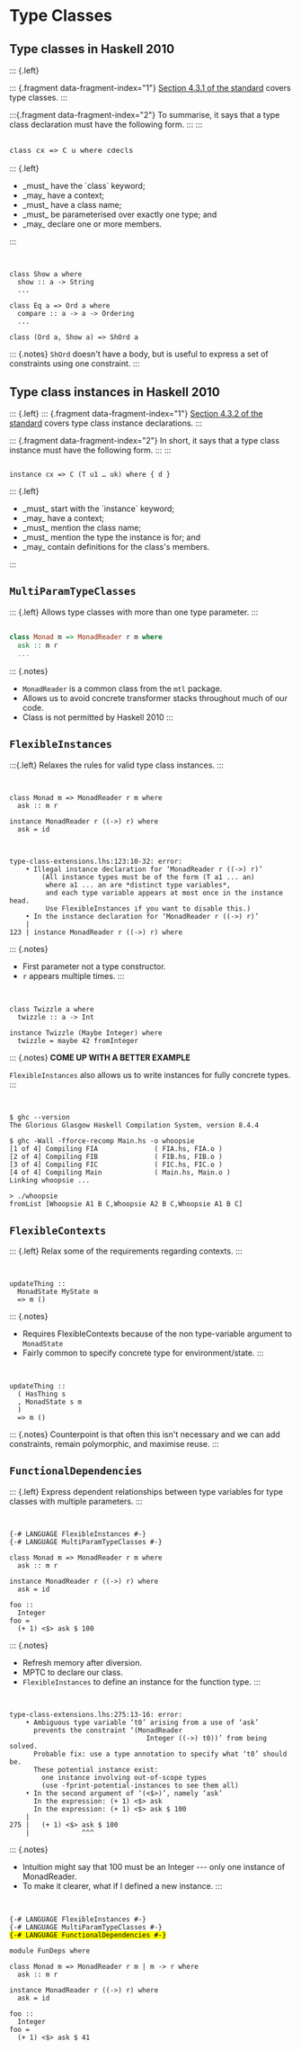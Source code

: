 # Type Classes

## Type classes in Haskell 2010

::: {.left}

::: {.fragment data-fragment-index="1"}
[Section 4.3.1 of the standard](https://www.haskell.org/onlinereport/haskell2010/haskellch4.html#x10-750004.3) covers type classes.
:::

:::{.fragment data-fragment-index="2"}
To summarise, it says that a type class declaration must have the following form.
:::
:::

<pre class="nohighlight fragment" style="font-size: 1.1em" data-fragment-index="3"><code data-trim data-noescape>
<span class="fragment highlight-current-green" data-fragment-index="4">class</span> <span class="fragment highlight-current-green" data-fragment-index="5">cx =></span> <span class="fragment highlight-current-green" data-fragment-index="6">C</span> <span class="fragment highlight-current-green" data-fragment-index="7">u</span> <span class="fragment highlight-current-green" data-fragment-index="8">where cdecls</span>
</code></pre>

::: {.left}
<ul>
<span class="fragment highlight-current-green" data-fragment-index="4"><span class="fragment" data-fragment-index="4"><li>_must_ have the `class` keyword;</li></span></span>
<span class="fragment highlight-current-green" data-fragment-index="5"><span class="fragment" data-fragment-index="5"><li>_may_ have a context;</li></span></span>
<span class="fragment highlight-current-green" data-fragment-index="6"><span class="fragment" data-fragment-index="6"><li>_must_ have a class name;</li></span></span>
<span class="fragment highlight-current-green" data-fragment-index="7"><span class="fragment" data-fragment-index="7"><li>_must_ be parameterised over exactly one type; and</li></span></span>
<span class="fragment highlight-current-green" data-fragment-index="8"><span class="fragment" data-fragment-index="8"><li>_may_ declare one or more members.</li></span></span>
</ul>
:::

##

<pre class="haskell"><code data-trim data-noescape>
<span class="fragment fade-semi-out" data-fragment-index="1">class Show a where
  show :: a -> String
  ...</span>

<span class="fragment fade-in-then-semi-out" data-fragment-index="1">class Eq a => Ord a where
  compare :: a -> a -> Ordering
  ...</span>

<span class="fragment fade-in-then-semi-out" data-fragment-index="2">class (Ord a, Show a) => ShOrd a</span>
</code></pre>

::: {.notes}
`ShOrd` doesn't have a body, but is useful to express a set of constraints using one constraint.
:::

## Type class instances in Haskell 2010

::: {.left}
::: {.fragment data-fragment-index="1"}
[Section 4.3.2 of the standard](https://www.haskell.org/onlinereport/haskell2010/haskellch4.html#x10-750004.3)
covers type class instance declarations.
:::

::: {.fragment data-fragment-index="2"}
In short, it says that a type class instance must have the following form.
:::
:::

<pre class="fragment no-highlight" style="font-size: 1em" data-fragment-index="3"><code data-trim data-noescape>
<span class="fragment highlight-current-green" data-fragment-index="4">instance</span> <span class="fragment highlight-current-green" data-fragment-index="5">cx =></span> <span class="fragment highlight-current-green" data-fragment-index="6">C</span> <span class="fragment highlight-current-green" data-fragment-index="7">(T u1 … uk)</span> <span class="fragment highlight-current-green" data-fragment-index="8">where { d }</span>
</code></pre>

::: {.left}
<ul>
<span class="fragment" data-fragment-index="4"><span class="fragment highlight-current-green" data-fragment-index="4"><li>_must_ start with the `instance` keyword;</li></span></span>
<span class="fragment" data-fragment-index="5"><span class="fragment highlight-current-green" data-fragment-index="5"><li>_may_ have a context;</li></span></span>
<span class="fragment" data-fragment-index="6"><span class="fragment highlight-current-green" data-fragment-index="6"><li>_must_ mention the class name;</li></span></span>
<span class="fragment" data-fragment-index="7"><span class="fragment highlight-current-green" data-fragment-index="7"><li>_must_ mention the type the instance is for; and</li></span></span>
<span class="fragment" data-fragment-index="8"><span class="fragment highlight-current-green" data-fragment-index="8"><li>_may_ contain definitions for the class's members.</li></span></span>
</ul>
:::

## `MultiParamTypeClasses`

::: {.left}
Allows type classes with more than one type parameter.
:::

##

```haskell
class Monad m => MonadReader r m where
  ask :: m r
  ...
```

::: {.notes}
- `MonadReader` is a common class from the `mtl` package.
- Allows us to avoid concrete transformer stacks throughout much of our code.
- Class is not permitted by Haskell 2010
:::

## `FlexibleInstances`

:::{.left}
Relaxes the rules for valid type class instances.
:::

##

<pre class="haskell"><code data-trim data-noescape>
class Monad m => MonadReader r m where
  ask :: m r

<span class="fragment">instance MonadReader r ((->) r) where
  ask = id
</code></pre>

##

<pre class="no-highlight"><code data-trim data-noescape>
<span class="fragment fade-semi-out" data-fragment-index="1">type-class-extensions.lhs:123:10-32: error:
    • Illegal instance declaration for ‘MonadReader r ((->) r)’</span>
        <span class="fragment highlight-current-green" data-fragment-index="1">(All instance types must be of the form (T a1 ... an)
         where a1 ... an are *distinct type variables*</span><span class="fragment fade-semi-out" data-fragment-index="1">,
         and </span><span class="fragment highlight-current-green" data-fragment-index="2">each type variable appears at most once in the instance head.</span>
         <span class="fragment highlight-current-green" data-fragment-index="3">Use FlexibleInstances if you want to disable this.</span><span class="fragment fade-semi-out" data-fragment-index="1">)
    • In the instance declaration for ‘MonadReader r ((->) r)’
    |
123 | instance MonadReader r ((->) r) where</span>
</code></pre>

::: {.notes}
- First parameter not a type constructor.
- `r` appears multiple times.
:::

##

<pre class="haskell"><code data-trim data-noescape>
class Twizzle a where
  twizzle :: a -> Int

instance Twizzle (Maybe Integer) where
  twizzle = maybe 42 fromInteger
</code></pre>

::: {.notes}
**COME UP WITH A BETTER EXAMPLE**

`FlexibleInstances` also allows us to write instances for fully concrete types.
:::

<!-- ## Not so benign -->

<!-- ::: {.notes} -->
<!-- - Seen some people claim that FlexibleInstances is benign. -->
<!-- - Often is, but it can bite you if you're not careful. -->
<!-- ::: -->

<!-- ## -->

<!-- <pre class="haskell"><code data-trim data-noescape> -->
<!-- module FIA where -->

<!-- data A = A1 | A2 deriving (Eq, Ord, Show) -->

<!-- data Whoopsie a b c = -->
<!--   Whoopsie a b c -->
<!--   deriving (Eq, Show) -->
<!-- </code></pre> -->

<!-- ## -->

<!-- <pre class="haskell"><code data-trim data-noescape> -->
<!-- {-# LANGUAGE FlexibleInstances #-} -->

<!-- <span class="fragment fade-in-then-semi-out" data-fragment-index="2">module FIB where -->

<!-- import Data.Set (Set, insert) -->
<!-- import FIA</span> -->

<!-- <span class="fragment fade-in-then-semi-out" data-fragment-index="3">data B = B deriving (Eq, Ord, Show)</span> -->

<!-- <span class="fragment fade-in-then-semi-out" data-fragment-index="4">instance Ord c => </span><span class="fragment" data-fragment-index="4">Ord (Whoopsie A B c)</span><span class="fragment fade-in-then-semi-out" data-fragment-index="4"> where -->
<!--   compare (Whoopsie a1 b1 c1) (Whoopsie a2 b2 c2) =</span> -->
<!--     <span class="fragment" data-fragment-index="4">compare a1 a2</span><span class="fragment fade-in-then-semi-out" data-fragment-index="4"> <> compare b1 b2 <> compare c1 c2</span><span class="fragment" data-fragment-index="5"></span> -->

<!-- <span class="fragment fade-in-then-semi-out" data-fragment-index="6">insB :: Ord c => Whoopsie A B c -> Set (Whoopsie A B c) -> Set (Whoopsie A B c) -->
<!-- insB = insert</span> -->
<!-- </code></pre> -->

<!-- ## -->

<!-- <pre class="haskell"><code data-trim data-noescape> -->
<!-- <span class="fragment fade-in-then-semi-out" data-fragment-index="1">{-# LANGUAGE FlexibleInstances #-} -->

<!-- module FIC where -->

<!-- import Data.Set (Set, insert) -->
<!-- import FIA -->

<!-- data C = C deriving (Eq, Ord, Show)</span> -->

<!-- <span class="fragment fade-in-then-semi-out" data-fragment-index="2">instance Ord b => </span><span class="fragment" data-fragment-index="2">Ord (Whoopsie A b C)</span><span class="fragment fade-in-then-semi-out" data-fragment-index="2"> where -->
<!--   compare (Whoopsie a1 b1 c1) (Whoopsie a2 b2 c2) =</span> -->
<!--     <span class="fragment" data-fragment-index="2">compare a2 a1</span><span class="fragment fade-in-then-semi-out" data-fragment-index="2"> <> compare b1 b2 <> compare c1 c2</span><span class="fragment" data-fragment-index="3"></span> -->

<!-- <span class="fragment" data-fragment-index="4">insC :: Ord b => Whoopsie A b C -> Set (Whoopsie A b C) -> Set (Whoopsie A b C) -->
<!-- insC = insert</span> -->
<!-- </code></pre> -->

<!-- ## -->

<!-- <pre class="haskell"><code data-trim data-noescape> -->
<!-- <span class="fragment fade-in-then-semi-out">module Main where -->

<!-- import Data.Set (Set, empty) -->

<!-- import FIA -->
<!-- import FIB -->
<!-- import FIC -->

<!-- test :: Set (Whoopsie A B C) -->
<!-- test =</span> -->
<!--   <span class="fragment">insB (Whoopsie A1 B C) . </span><span class="fragment">insC (Whoopsie A1 B C) . </span><span class="fragment">insC (Whoopsie A2 B C) $ empty</span> -->

<!-- <span class="fragment">main :: IO () -->
<!-- main = -->
<!--   print test</span> -->
<!-- </code></pre> -->

##

<pre class="no-highlight"><code data-trim data-noescape>
<span class="fragment fade-in-then-semi-out" data-fragment-index="1">$ ghc --version
The Glorious Glasgow Haskell Compilation System, version 8.4.4</span>

<span class="fragment fade-in-then-semi-out" data-fragment-index="2">$ ghc -Wall -fforce-recomp Main.hs -o whoopsie</span>
<span class="fragment fade-in-then-semi-out" data-fragment-index="3">[1 of 4] Compiling FIA              ( FIA.hs, FIA.o )
[2 of 4] Compiling FIB              ( FIB.hs, FIB.o )
[3 of 4] Compiling FIC              ( FIC.hs, FIC.o )
[4 of 4] Compiling Main             ( Main.hs, Main.o )
Linking whoopsie ...</span>

<span class="fragment fade-in-then-semi-out" data-fragment-index="4">> ./whoopsie
fromList [</span><span class="fragment" data-fragment-index="4">Whoopsie A1 B C</span><span class="fragment fade-in-then-semi-out" data-fragment-index="4">,Whoopsie A2 B C,</span><span class="fragment" data-fragment-index="4">Whoopsie A1 B C</span><span class="fragment fade-in-then-semi-out" data-fragment-index="4">]</span><span class="fragment" data-fragment-index="5"></span>
</code></pre>

## `FlexibleContexts`

::: {.left}
Relax some of the requirements regarding contexts.
:::

##

<pre class="haskell"><code data-trim data-noescape>
updateThing ::
  MonadState MyState m
  => m ()
</code></pre>

::: {.notes}
- Requires FlexibleContexts because of the non type-variable argument to `MonadState`
- Fairly common to specify concrete type for environment/state.
:::

##

<pre class="haskell"><code data-trim data-noescape>
updateThing ::
  ( HasThing s
  , MonadState s m
  )
  => m ()
</code></pre>

::: {.notes}
Counterpoint is that often this isn't necessary and we can add constraints, remain polymorphic,
and maximise reuse.
:::


## `FunctionalDependencies`

::: {.left}
Express dependent relationships between type variables for type classes with multiple parameters.
:::

##

<pre class="haskell"><code data-trim data-noescape>
<span class="fragment fade-semi-out" data-fragment-index="1">{-# LANGUAGE FlexibleInstances #-}
{-# LANGUAGE MultiParamTypeClasses #-}

class Monad m => MonadReader r m where
  ask :: m r</span>

<span class="fragment fade-in-then-semi-out" data-fragment-index="1">instance MonadReader r ((->) r) where
  ask = id</span>

<span class="fragment" data-fragment-index="2">foo ::
  Integer
foo =
  (+ 1) <$> ask $ 100</span>
</code></pre>

::: {.notes}
- Refresh memory after diversion.
- MPTC to declare our class.
- `FlexibleInstances` to define an instance for the function type.
:::

##

<pre class="no-highlight"><code data-trim data-noescape>
<span class="fragment fade-semi-out" data-fragment-index="1">type-class-extensions.lhs:275:13-16: error:
    • </span>Ambiguous type variable ‘t0’ arising from a use of ‘ask’
      prevents the constraint ‘(MonadReader
                                  Integer ((->) t0))’ from being solved.
      <span class="fragment fade-semi-out" data-fragment-index="1">Probable fix: use a type annotation to specify what ‘t0’ should be.
      These potential instance exist:
        one instance involving out-of-scope types
        (use -fprint-potential-instances to see them all)
    • In the second argument of ‘(<$>)’, namely ‘ask’
      In the expression: (+ 1) <$> ask
      In the expression: (+ 1) <$> ask $ 100</span>
    |
275 |   (+ 1) <$> ask $ 100
    |             ^^^
</code></pre>

::: {.notes}
- Intuition might say that 100 must be an Integer --- only one instance of MonadReader.
- To make it clearer, what if I defined a new instance.
:::

<!-- ## -->

<!-- <pre class="haskell"><code data-trim data-noescape> -->
<!-- <span class="fragment fade-in-then-semi-out">{-# LANGUAGE FlexibleInstances #-} -->
<!-- {-# LANGUAGE GeneralisedNewtypeDeriving #-} -->
<!-- {-# LANGUAGE MultiParamTypeClasses #-} -->

<!-- module FunDeps where</span> -->

<!-- <span class="fragment fade-in-then-semi-out">class Monad m => MonadReader r m where -->
<!--   ask :: m r -->

<!-- instance MonadReader r ((->) r) where -->
<!--   ask = id</span> -->

<!-- <span class="fragment fade-in-then-semi-out">newtype Sinteger = Sinteger Integer -->
<!--   deriving (Eq, Show, Num, Ord, Real, Enum, Integral)</span> -->

<!-- <span class="fragment fade-in-then-semi-out">instance MonadReader Integer ((->) Sinteger) where -->
<!--   ask (Sinteger n) = n + 1</span> -->

<!-- <span class="fragment">foo :: -->
<!--   Integer -->
<!-- foo = -->
<!--   (+ 1) <$> ask $ 41</span> -->
<!-- </code></pre> -->

<!-- ## -->

<!-- <pre class="haskell"><code data-trim data-noescape> -->
<!-- <span class="fragment fade-in-then-semi-out" data-fragment-index="1">{-# LANGUAGE FunctionalDependencies #-}</span> -->

<!-- <span class="fragment fade-in-then-semi-out" data-fragment-index="2">class Monad m => MonadReader r m </span><span class="fragment" data-fragment-index="2">| m -> r </span><span class="fragment fade-in-then-semi-out" data-fragment-index="2">where -->
<!--   ask :: m r</span></span><span class="fragment" data-fragment-index="3"></span> -->

<!-- <span class="fragment" data-fragment-index="4">instance MonadReader r ((->) r) where -->
<!--   ask = id</span> -->

<!-- <span class="fragment" data-fragment-index="5">instance MonadReader Integer ((->) Sinteger) where -->
<!--   ask (Sinteger n) = n + 1</span> -->
<!-- </code></pre> -->

<!-- ## -->

<!-- <pre class="no-highlight"><code data-trim data-noescape> -->
<!-- FunDeps.hs:14:10: error: -->
<!--     <span style="color: red">Functional dependencies conflict between instance declarations: -->
<!--       instance MonadReader r ((->) r) -- Defined at FunDeps.hs:14:10 -->
<!--       instance MonadReader Integer ((->) Sinteger)</span> -->
<!--         -- Defined at FunDeps.hs:20:10 -->
<!--    | -->
<!-- 14 | instance MonadReader r ((->) r) where -->
<!--    |          ^^^^^^^^^^^^^^^^^^^^^^ -->
<!-- </code></pre> -->

##

<pre class="haskell"><code data-trim data-noescape>
{-# LANGUAGE FlexibleInstances #-}
{-# LANGUAGE MultiParamTypeClasses #-}
<mark>{-# LANGUAGE FunctionalDependencies #-}</mark>

module FunDeps where

<span class="fragment fade-in-then-semi-out" data-fragment-index="1">class Monad m => MonadReader r m</span> <span class="fragment" data-fragment-index="1">| m -> r </span><span class="fragment fade-in-then-semi-out" data-fragment-index="1">where
  ask :: m r</span><span class="fragment" data-fragment-index="2"></span>

<span class="fragment fade-in-then-semi-out" data-fragment-index="3">instance MonadReader r ((->) r) where
  ask = id</span>

<span class="fragment fade-in-then-semi-out" data-fragment-index="4">foo ::
  Integer
foo =
  (+ 1) <$> ask $ 41</span>
</code></pre>

